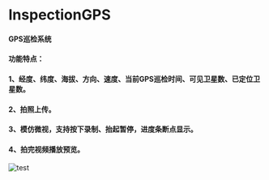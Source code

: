 # InspectionGPS
#### GPS巡检系统
#### 功能特点：
#### 1、经度、纬度、海拔、方向、速度、当前GPS巡检时间、可见卫星数、已定位卫星数。
#### 2、拍照上传。
#### 3、模仿微视，支持按下录制、抬起暂停，进度条断点显示。
#### 4、拍完视频播放预览。
![test](https://github.com/qimmy7/InspectionGPS/blob/master/2015-01-20-15-20-49-561.png)
